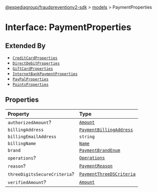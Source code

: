 [@expediagroup/fraudpreventionv2-sdk](../../index.md) > [models](../index.md) > PaymentProperties

# Interface: PaymentProperties

## Extended By

-   [`CreditCardProperties`](interface.CreditCardProperties.md)
-   [`DirectDebitProperties`](interface.DirectDebitProperties.md)
-   [`GiftCardProperties`](interface.GiftCardProperties.md)
-   [`InternetBankPaymentProperties`](interface.InternetBankPaymentProperties.md)
-   [`PayPalProperties`](interface.PayPalProperties.md)
-   [`PointsProperties`](interface.PointsProperties.md)

## Properties

| Property                     | Type                                                                   |
| :--------------------------- | :--------------------------------------------------------------------- |
| `authorizedAmount`?          | [`Amount`](../classes/class.Amount.md)                                 |
| `billingAddress`             | [`PaymentBillingAddress`](../classes/class.PaymentBillingAddress.md)   |
| `billingEmailAddress`        | `string`                                                               |
| `billingName`                | [`Name`](../classes/class.Name.md)                                     |
| `brand`                      | [`PaymentBrandEnum`](../type-aliases/type-alias.PaymentBrandEnum.md)   |
| `operations`?                | [`Operations`](../classes/class.Operations.md)                         |
| `reason`?                    | [`PaymentReason`](../type-aliases/type-alias.PaymentReason.md)         |
| `threeDigitsSecureCriteria`? | [`PaymentThreeDSCriteria`](../classes/class.PaymentThreeDSCriteria.md) |
| `verifiedAmount`?            | [`Amount`](../classes/class.Amount.md)                                 |

